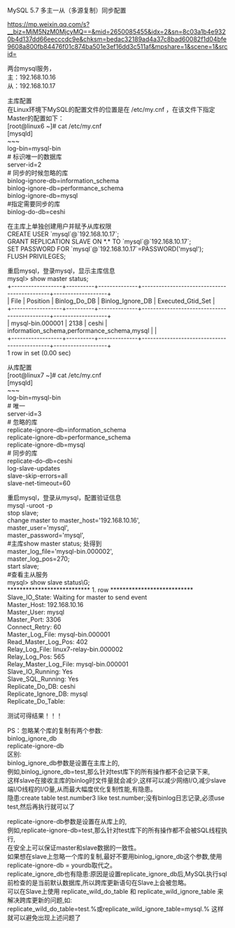 MySQL 5.7 多主一从（多源复制）同步配置

https://mp.weixin.qq.com/s?__biz=MjM5NzM0MjcyMQ==&mid=2650085455&idx=2&sn=8c03a1b4e9320b4d137dd66eecccdc9e&chksm=bedac32189ad4a37c8bad60082f1d04bfe9608a800fb84476f01c874ba501e3ef16dd3c511af&mpshare=1&scene=1&srcid=  
  
两台mysql服务，  
主：192.168.10.16  
从：192.168.10.17  
  
主库配置  
在Linux环境下MySQL的配置文件的位置是在 /etc/my.cnf
，在该文件下指定Master的配置如下：  
[root\@linux6 \~]\# cat /etc/my.cnf  
[mysqld]  
\~\~\~  
log-bin=mysql-bin  
\# 标识唯一的数据库  
server-id=2  
\# 同步的时候忽略的库  
binlog-ignore-db=information_schema  
binlog-ignore-db=performance_schema  
binlog-ignore-db=mysql  
\#指定需要同步的库  
binlog-do-db=ceshi  
  
在主库上单独创建用户并赋予从库权限  
CREATE USER \`mysql\`\@\`192.168.10.17\`;  
GRANT REPLICATION SLAVE ON \*.\* TO \`mysql\`\@\`192.168.10.17\`;  
SET PASSWORD FOR \`mysql\`\@\`192.168.10.17\`=PASSWORD('mysql');  
FLUSH PRIVILEGES;  
  
重启mysql，登录mysql，显示主库信息  
mysql\> show master status;  
+------------------+----------+--------------+---------------------------------------------+-------------------+  
\| File \| Position \| Binlog_Do_DB \| Binlog_Ignore_DB \| Executed_Gtid_Set \|  
+------------------+----------+--------------+---------------------------------------------+-------------------+  
\| mysql-bin.000001 \| 2138 \| ceshi \|
information_schema,performance_schema,mysql \| \|  
+------------------+----------+--------------+---------------------------------------------+-------------------+  
1 row in set (0.00 sec)  
  
从库配置  
[root\@linux7 \~]\# cat /etc/my.cnf  
[mysqld]  
\~\~\~  
log-bin=mysql-bin  
\# 唯一  
server-id=3  
\# 忽略的库  
replicate-ignore-db=information_schema  
replicate-ignore-db=performance_schema  
replicate-ignore-db=mysql  
\# 同步的库  
replicate-do-db=ceshi  
log-slave-updates  
slave-skip-errors=all  
slave-net-timeout=60  
  
重启mysql，登录从mysql，配置验证信息  
mysql -uroot -p  
stop slave;  
change master to master_host='192.168.10.16',  
master_user='mysql',  
master_password='mysql',  
\#主库show master status; 处得到  
master_log_file='mysql-bin.000002',  
master_log_pos=270;  
start slave;  
\#查看主从服务  
mysql\> show slave status\\G;  
\*\*\*\*\*\*\*\*\*\*\*\*\*\*\*\*\*\*\*\*\*\*\*\*\*\*\* 1. row
\*\*\*\*\*\*\*\*\*\*\*\*\*\*\*\*\*\*\*\*\*\*\*\*\*\*\*  
Slave_IO_State: Waiting for master to send event  
Master_Host: 192.168.10.16  
Master_User: mysql  
Master_Port: 3306  
Connect_Retry: 60  
Master_Log_File: mysql-bin.000001  
Read_Master_Log_Pos: 402  
Relay_Log_File: linux7-relay-bin.000002  
Relay_Log_Pos: 565  
Relay_Master_Log_File: mysql-bin.000001  
Slave_IO_Running: Yes  
Slave_SQL_Running: Yes  
Replicate_Do_DB: ceshi  
Replicate_Ignore_DB: mysql  
Replicate_Do_Table:  
  
测试可得结果！！！  
  
PS：忽略某个库的复制有两个参数:  
binlog_ignore_db  
replicate-ignore-db  
区别:  
binlog_ignore_db参数是设置在主库上的,  
例如,binlog_ignore_db=test,那么针对test库下的所有操作都不会记录下来,  
这样slave在接收主库的binlog时文件量就会减少,这样可以减少网络I/O,减少slave端I/O线程的I/O量,从而最大幅度优化复制性能,有隐患。  
隐患:create table test.number3 like test.number;没有binlog日志记录,必须use
test,然后再执行就可以了  
  
replicate-ignore-db参数是设置在从库上的,  
例如,replicate-ignore-db=test,那么针对test库下的所有操作都不会被SQL线程执行,  
在安全上可以保证master和slave数据的一致性。  
如果想在slave上忽略一个库的复制,最好不要用binlog_ignore_db这个参数,使用replicate-ignore-db
= yourdb取代之。  
replicate_ignore_db也有隐患:原因是设置replicate_ignore_db后,MySQL执行sql前检查的是当前默认数据库,所以跨库更新语句在Slave上会被忽略。  
可以在Slave上使用 replicate_wild_do_table 和 replicate_wild_ignore_table
来解决跨库更新的问题,如:  
replicate_wild_do_table=test.%或replicate_wild_ignore_table=mysql.%
这样就可以避免出现上述问题了
